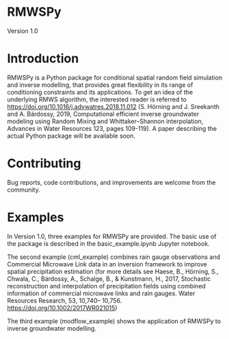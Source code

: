 # RMWSPy
Version 1.0

# Introduction
RMWSPy is a Python package for conditional spatial random field simulation and inverse modelling, that provides great flexibility in its range of conditioning constraints and its applications. To get an idea of the underlying RMWS algorithm, the interested reader is referred to https://doi.org/10.1016/j.advwatres.2018.11.012 (S. Hörning and J. Sreekanth and A. Bárdossy, 2019, Computational efficient inverse groundwater modeling using Random Mixing and Whittaker–Shannon interpolation, Advances in Water Resources 123, pages 109-119). A paper describing the actual Python package will be available soon.

# Contributing
Bug reports, code contributions, and improvements are welcome from the community.

# Examples
In Version 1.0, three examples for RMWSPy are provided. The basic use of the package is described in the basic_example.ipynb Jupyter notebook. 

The second example (cml_example) combines rain gauge observations and Commercial Microwave Link data in an inversion framework to improve spatial precipitation estimation (for more details see  Haese, B., Hörning, S., Chwala, C., Bárdossy, A., Schalge, B., & Kunstmann, H., 2017, Stochastic reconstruction and interpolation of precipitation fields using combined information of commercial microwave links and rain gauges. Water Resources Research, 53, 10,740– 10,756. https://doi.org/10.1002/2017WR021015)

The third example (modflow_example) shows the application of RMWSPy to inverse groundwater modelling.
